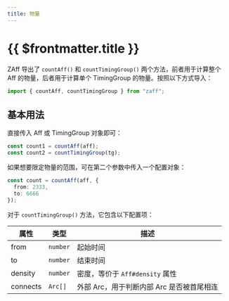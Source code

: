 ```yaml
---
title: 物量
---
```


# {{ $frontmatter.title }}

ZAff 导出了 `countAff()` 和 `countTimingGroup()` 两个方法，前者用于计算整个 Aff 的物量，后者用于计算单个 TimingGroup 的物量。按照以下方式导入：

```ts
import { countAff, countTimingGroup } from "zaff";
```

## 基本用法

直接传入 Aff 或 TimingGroup 对象即可：

```ts
const count1 = countAff(aff);
const count2 = countTimingGroup(tg);
```

如果想要限定物量的范围，可在第二个参数中传入一个配置对象：

```ts
const count = countAff(aff, {
  from: 2333,
  to: 6666
});
```

对于 `countTimingGroup()` 方法，它包含以下配置项：

| 属性     | 类型     | 描述                                      |
| -------- | -------- | ----------------------------------------- |
| from     | `number` | 起始时间                                  |
| to       | `number` | 结束时间                                  |
| density  | `number` | 密度，等价于 `Aff#density` 属性           |
| connects | `Arc[]`  | 外部 Arc，用于判断内部 Arc 是否被首尾相连 |